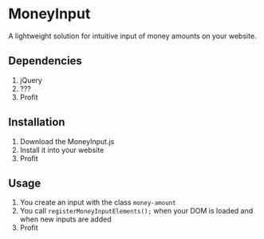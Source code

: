 # MoneyInput

A lightweight solution for intuitive input of money amounts on your website.

## Dependencies

1. jQuery
2. ???
3. Profit

## Installation

1. Download the MoneyInput.js
2. Install it into your website
3. Profit

## Usage

1. You create an input with the class `money-amount`
2. You call `registerMoneyInputElements();` when your DOM is loaded and when new inputs are added
3. Profit
